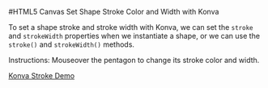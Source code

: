 
#HTML5 Canvas Set Shape Stroke Color and Width with Konva

To set a shape stroke and stroke width with Konva, we can set the `stroke` and `strokeWidth` properties when we instantiate a shape, or we can use the `stroke()` and `strokeWidth()` methods.

Instructions: Mouseover the pentagon to change its stroke color and width.

<a class="jsbin-embed" href="http://jsbin.com/zacehu/1/embed?js,output">Konva Stroke Demo</a><script src="http://static.jsbin.com/js/embed.js"></script>